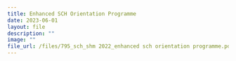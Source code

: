```yaml
---
title: Enhanced SCH Orientation Programme
date: 2023-06-01
layout: file
description: ""
image: ""
file_url: /files/795_sch_shm 2022_enhanced sch orientation programme.pdf
---
```

